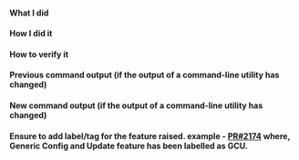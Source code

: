 <!--
    Please make sure you've read and understood our contributing guidelines:
    https://github.com/Azure/SONiC/blob/gh-pages/CONTRIBUTING.md

    ** Make sure all your commits include a signature generated with `git commit -s` **

    If this is a bug fix, make sure your description includes "closes #xxxx",
    "fixes #xxxx" or "resolves #xxxx" so that GitHub automatically closes the related
    issue when the PR is merged.

    If you are adding/modifying/removing any command or utility script, please also
    make sure to add/modify/remove any unit tests from the tests
    directory as appropriate.

    If you are modifying or removing an existing 'show', 'config' or 'sonic-clear'
    subcommand, or you are adding a new subcommand, please make sure you also
    update the Command Line Reference Guide (doc/Command-Reference.md) to reflect
    your changes.

    Please provide the following information:
-->

#### What I did

#### How I did it

#### How to verify it

#### Previous command output (if the output of a command-line utility has changed)

#### New command output (if the output of a command-line utility has changed)

#### Ensure to add label/tag for the feature raised. example - [PR#2174](https://github.com/sonic-net/sonic-utilities/pull/2174) where, Generic Config and Update feature has been labelled as GCU.

